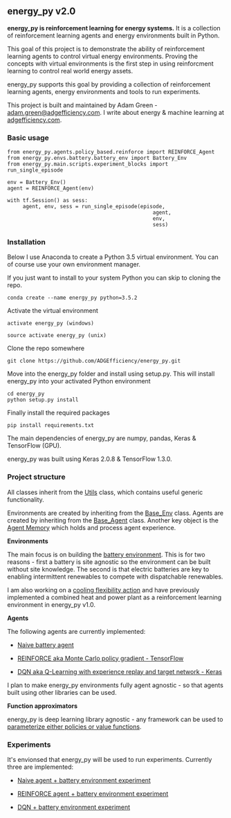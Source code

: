 ## energy_py v2.0

**energy_py is reinforcement learning for energy systems.** It is a collection of reinforcement learning agents and energy environments built in Python.

This goal of this project is to demonstrate the ability of reinforcement learning agents to control virtual energy environments.  Proving the concepts with virtual environments is the first step in using reinforcment learning to control real world energy assets.

energy_py supports this goal by providing a collection of reinforcement learning agents, energy environments and tools to run experiments.  

This project is built and maintained by Adam Green - adam.green@adgefficiency.com.  I write about energy & machine learning at [adgefficiency.com](http://adgefficiency.com/).

### Basic usage
```
from energy_py.agents.policy_based.reinforce import REINFORCE_Agent
from energy_py.envs.battery.battery_env import Battery_Env
from energy_py.main.scripts.experiment_blocks import run_single_episode

env = Battery_Env()
agent = REINFORCE_Agent(env)

with tf.Session() as sess:
     agent, env, sess = run_single_episode(episode,
                                               agent,
                                               env,
                                               sess)
```

### Installation
Below I use Anaconda to create a Python 3.5 virtual environment.  You can of course use your own environment manager.

If you just want to install to your system Python you can skip to cloning the repo.  
```
conda create --name energy_py python=3.5.2
```
Activate the virtual environment
```
activate energy_py (windows)

source activate energy_py (unix)
```
Clone the repo somewhere
```
git clone https://github.com/ADGEfficiency/energy_py.git
```
Move into the energy_py folder and install using setup.py.  This will install energy_py into your activated Python environment
```
cd energy_py
python setup.py install
```
Finally install the required packages
```
pip install requirements.txt
```
The main dependencies of energy_py are numpy, pandas, Keras & TensorFlow (GPU).  

energy_py was built using Keras 2.0.8 & TensorFlow 1.3.0.  

### Project structure

All classes inherit from the [Utils](https://github.com/ADGEfficiency/energy_py/blob/master/energy_py/main/scripts/utils.py) class, which contains useful generic functionality.

Environments are created by inheriting from the [Base_Env](https://github.com/ADGEfficiency/energy_py/blob/master/energy_py/envs/env_core.py) class.  Agents are created by inheriting from the [Base_Agent](https://github.com/ADGEfficiency/energy_py/blob/master/energy_py/agents/agent_core.py) class.  Another key object is the [Agent Memory](https://github.com/ADGEfficiency/energy_py/blob/master/energy_py/agents/memory.py) which holds and process agent experience.  

**Environments**

The main focus is on building the [battery environment](https://github.com/ADGEfficiency/energy_py/tree/master/energy_py/envs/battery).  This is for two reasons - first a battery is site agnostic so the environment can be built without site knowledge.  The second is that electric batteries are key to enabling intermittent renewables to compete with dispatchable renewables.

I am also working on a [cooling flexibility action](https://github.com/ADGEfficiency/energy_py/tree/master/energy_py/envs/precool) and have previously implemented a combined heat and power plant as a reinforcement learning environment in energy_py v1.0.

**Agents**

The following agents are currently implemented:

- [Naive battery agent](https://github.com/ADGEfficiency/energy_py/blob/master/energy_py/agents/naive/naive_battery.py)

- [REINFORCE aka Monte Carlo policy gradient - TensorFlow](https://github.com/ADGEfficiency/energy_py/blob/master/energy_py/agents/policy_based/reinforce.py)

- [DQN aka Q-Learning with experience replay and target network - Keras](https://github.com/ADGEfficiency/energy_py/blob/master/energy_py/agents/Q_learning/DQN.py)

I plan to make energy_py environments fully agent agnostic - so that agents built using other libraries can be used.

**Function approximators**

energy_py is deep learning library agnostic - any framework can be used to [parameterize either policies or value functions](https://github.com/ADGEfficiency/energy_py/tree/master/energy_py/agents/function_approximators).  

### Experiments

It's envionsed that energy_py will be used to run experiments.  Currently three are implemented:

- [Naive agent + battery environment experiment](https://github.com/ADGEfficiency/energy_py/blob/master/energy_py/main/experiments/battery/naive/naive_battery.py)

- [REINFORCE agent + battery environment experiment](https://github.com/ADGEfficiency/energy_py/blob/master/energy_py/main/experiments/battery/reinforce/reinforce_battery.py)

- [DQN + battery environment experiment](https://github.com/ADGEfficiency/energy_py/blob/master/energy_py/main/experiments/battery/DQN_battery.py)
